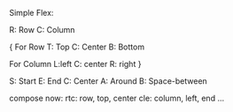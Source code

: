 Simple Flex: 

R: Row
C: Column

{
  For Row
  T: Top
  C: Center
  B: Bottom
  
  For Column
  L:left
  C: center
  R: right
}

S: Start
E: End
C: Center
A: Around
B: Space-between


compose now: 
rtc: row, top, center
cle: column, left, end
...
